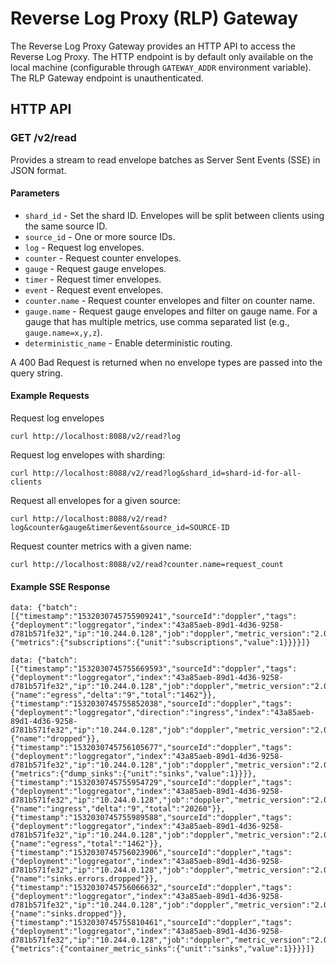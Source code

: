 # Reverse Log Proxy (RLP) Gateway

The Reverse Log Proxy Gateway provides an HTTP API to access the Reverse Log
Proxy. The HTTP endpoint is by default only available on the local machine (configurable through `GATEWAY_ADDR` environment variable). The RLP Gateway endpoint is unauthenticated. 

## HTTP API

### GET /v2/read

Provides a stream to read envelope batches as Server Sent Events (SSE) in
JSON format.

#### Parameters

- `shard_id`  - Set the shard ID. Envelopes will be split between clients
  using the same source ID.
- `source_id` - One or more source IDs.
- `log`       - Request log envelopes.
- `counter`   - Request counter envelopes.
- `gauge`     - Request gauge envelopes.
- `timer`     - Request timer envelopes.
- `event`     - Request event envelopes.
- `counter.name` - Request counter envelopes and filter on counter name.
- `gauge.name`   - Request gauge envelopes and filter on gauge name. For a gauge that has multiple metrics, use comma separated list (e.g., `gauge.name=x,y,z`).
- `deterministic_name` - Enable deterministic routing.

A 400 Bad Request is returned when no envelope types are passed into the query
string.

#### Example Requests

Request log envelopes
```
curl http://localhost:8088/v2/read?log
```

Request log envelopes with sharding:
```
curl http://localhost:8088/v2/read?log&shard_id=shard-id-for-all-clients
```

Request all envelopes for a given source:
```
curl http://localhost:8088/v2/read?log&counter&gauge&timer&event&source_id=SOURCE-ID
```

Request counter metrics with a given name:
```
curl http://localhost:8088/v2/read?counter.name=request_count
```

#### Example SSE Response

```
data: {"batch":[{"timestamp":"1532030745755909241","sourceId":"doppler","tags":{"deployment":"loggregator","index":"43a85aeb-89d1-4d36-9258-d781b571fe32","ip":"10.244.0.128","job":"doppler","metric_version":"2.0","origin":"loggregator.doppler"},"gauge":{"metrics":{"subscriptions":{"unit":"subscriptions","value":1}}}}]}

data: {"batch":[{"timestamp":"1532030745755669593","sourceId":"doppler","tags":{"deployment":"loggregator","index":"43a85aeb-89d1-4d36-9258-d781b571fe32","ip":"10.244.0.128","job":"doppler","metric_version":"2.0","origin":"loggregator.doppler"},"counter":{"name":"egress","delta":"9","total":"1462"}},{"timestamp":"1532030745755852038","sourceId":"doppler","tags":{"deployment":"loggregator","direction":"ingress","index":"43a85aeb-89d1-4d36-9258-d781b571fe32","ip":"10.244.0.128","job":"doppler","metric_version":"2.0","origin":"loggregator.doppler"},"counter":{"name":"dropped"}},{"timestamp":"1532030745756105677","sourceId":"doppler","tags":{"deployment":"loggregator","index":"43a85aeb-89d1-4d36-9258-d781b571fe32","ip":"10.244.0.128","job":"doppler","metric_version":"2.0","origin":"loggregator.doppler"},"gauge":{"metrics":{"dump_sinks":{"unit":"sinks","value":1}}}},{"timestamp":"1532030745755954729","sourceId":"doppler","tags":{"deployment":"loggregator","index":"43a85aeb-89d1-4d36-9258-d781b571fe32","ip":"10.244.0.128","job":"doppler","metric_version":"2.0","origin":"loggregator.doppler"},"counter":{"name":"ingress","delta":"9","total":"20260"}},{"timestamp":"1532030745755989588","sourceId":"doppler","tags":{"deployment":"loggregator","index":"43a85aeb-89d1-4d36-9258-d781b571fe32","ip":"10.244.0.128","job":"doppler","metric_version":"2.0","origin":"loggregator.doppler"},"counter":{"name":"egress","total":"1462"}},{"timestamp":"1532030745756023906","sourceId":"doppler","tags":{"deployment":"loggregator","index":"43a85aeb-89d1-4d36-9258-d781b571fe32","ip":"10.244.0.128","job":"doppler","metric_version":"2.0","origin":"loggregator.doppler"},"counter":{"name":"sinks.errors.dropped"}},{"timestamp":"1532030745756066632","sourceId":"doppler","tags":{"deployment":"loggregator","index":"43a85aeb-89d1-4d36-9258-d781b571fe32","ip":"10.244.0.128","job":"doppler","metric_version":"2.0","origin":"loggregator.doppler"},"counter":{"name":"sinks.dropped"}},{"timestamp":"1532030745755810461","sourceId":"doppler","tags":{"deployment":"loggregator","index":"43a85aeb-89d1-4d36-9258-d781b571fe32","ip":"10.244.0.128","job":"doppler","metric_version":"2.0","origin":"loggregator.doppler"},"gauge":{"metrics":{"container_metric_sinks":{"unit":"sinks","value":1}}}}]}
```
